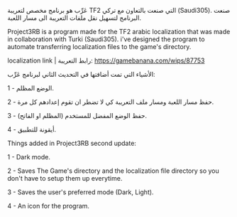 
عَرِّب هو برنامج مخصص لتعريبة TF2 التي صنعت بالتعاون مع تركي (Saudi305).
صنعت البرنامج لتسهيل نقل ملفات التعريبة الى مسار اللعبة.

Project3RB is a program made for the TF2 arabic localization that was made in collaboration with Turki (Saudi305). 
i've designed the program to automate transferring localization files to the game's directory. 

localization link | رابط التعريبة: https://gamebanana.com/wips/87753

الأشياء التي تمت أضافتها في التحديث الثاني لبرنامج عَرِّب:

1 - الوضع المظلم.

2 - حفظ مسار اللعبة ومسار ملف التعريبة كي لا تضطر ان تقوم إعدادهم كل مرة.

3 - حفظ الوضع المفضل للمستخدم (المظلم او الفاتح).

4 - أيقونة للتطبيق.


Things added in Project3RB second update:

1 - Dark mode.

2 - Saves The Game's directory and the localization file directory so you don't have to setup them up everytime.

3 - Saves the user's preferred mode (Dark, Light).

4 - An icon for the program.
